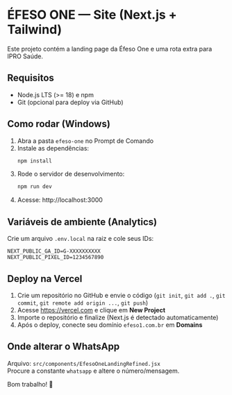 # ÉFESO ONE — Site (Next.js + Tailwind)

Este projeto contém a landing page da Éfeso One e uma rota extra para IPRO Saúde.

## Requisitos
- Node.js LTS (>= 18) e npm
- Git (opcional para deploy via GitHub)

## Como rodar (Windows)
1. Abra a pasta `efeso-one` no Prompt de Comando
2. Instale as dependências:
   ```bash
   npm install
   ```
3. Rode o servidor de desenvolvimento:
   ```bash
   npm run dev
   ```
4. Acesse: http://localhost:3000

## Variáveis de ambiente (Analytics)
Crie um arquivo `.env.local` na raiz e cole seus IDs:
```
NEXT_PUBLIC_GA_ID=G-XXXXXXXXXX
NEXT_PUBLIC_PIXEL_ID=1234567890
```

## Deploy na Vercel
1. Crie um repositório no GitHub e envie o código (`git init`, `git add .`, `git commit`, `git remote add origin ...`, `git push`)
2. Acesse https://vercel.com e clique em **New Project**
3. Importe o repositório e finalize (Next.js é detectado automaticamente)
4. Após o deploy, conecte seu domínio `efeso1.com.br` em **Domains**

## Onde alterar o WhatsApp
Arquivo: `src/components/EfesoOneLandingRefined.jsx`  
Procure a constante `whatsapp` e altere o número/mensagem.

Bom trabalho! 🚀

